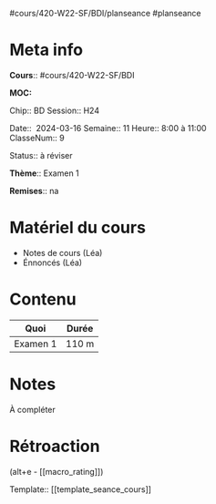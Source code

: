 #cours/420-W22-SF/BDI/planseance #planseance
# Meta info

**Cours**:: #cours/420-W22-SF/BDI 

**MOC:** 

Chip:: <span class="chip cours-1">BD</span>
Session:: H24

Date::  2024-03-16
Semaine:: 11
Heure:: 8:00 à 11:00  
ClasseNum:: 9

Status::  <span class="chip to-review">à réviser</span>

**Thème**:: Examen 1

**Remises**:: <span class="chip na">na</span>

# Matériel du cours
* Notes de cours (Léa)
* Énnoncés (Léa)
# Contenu

| Quoi      | Durée |
| --------- | ----- |
| Examen 1  | 110 m |

# Notes
À compléter

# Rétroaction
(alt+e - [[macro_rating]])

Template:: [[template_seance_cours]]